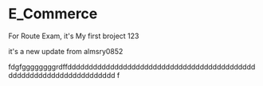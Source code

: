 # E_Commerce
For Route Exam, it's My first broject 123

it's a new update from almsry0852

fdgfggggggggrdffddddddddddddddddddddddddddddddddddddddddddddddddddddddddddddddddddddd
f

